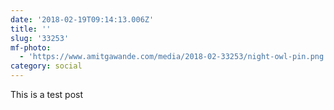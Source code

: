 ```yaml
---
date: '2018-02-19T09:14:13.006Z'
title: ''
slug: '33253'
mf-photo:
  - 'https://www.amitgawande.com/media/2018-02-33253/night-owl-pin.png'
category: social
---
```

This is a test post
